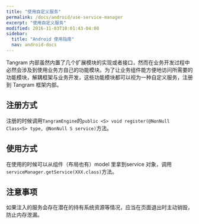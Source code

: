 ```yaml
---
title: "使用自定义服务"
permalink: /docs/android/use-service-manager
excerpt: "使用自定义服务"
modified: 2016-11-03T10:01:43-04:00
sidebar:
  title: "Android 使用指南"
  nav: android-docs
---
```


Tangram 内部虽然内置了几个扩展模块的实现或者接口，然而在业务开发过程中必然会涉及到使用业务方自己的功能模块。为了让业务组件能方便地访问所需要的功能模块，解耦框架与业务开发，这些功能模块都可以视为一种自定义服务，注册到 Tangram 框架内部。

## 注册方式

注册的时候调用```TangramEngine```的```public <S> void register(@NonNull Class<S> type, @NonNull S service)```方法。

## 使用方式

在使用的时候可以从组件（布局也有）model 里拿到service 对象，调用```serviceManager.getService(XXX.class)```方法。

## 注意事项

如果注入的服务会存在潜在的持有系统资源等情况，应当在页面退出时主动销毁，防止内存泄漏。